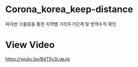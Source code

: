 # Corona_korea_keep-distance
파이썬 크롤링을 통한 지역별 거리두기단계 및 방역수칙 확인


# View Video
https://youtu.be/BdT5x3LgeJg
